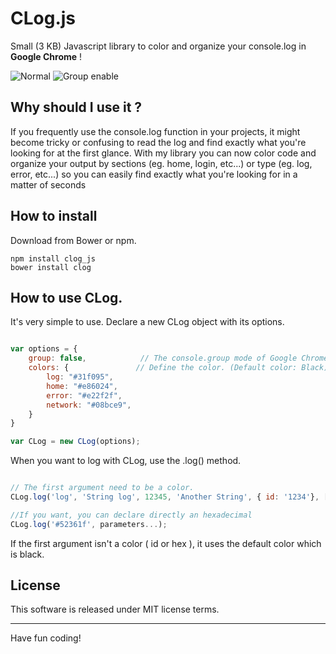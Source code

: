 # CLog.js

Small (3 KB) Javascript library to color and organize your console.log in **Google Chrome** !

![Normal](http://www.civi.christianvarisco.com/download/normalClog.png "Normal")
![Group enable](http://www.civi.christianvarisco.com/download/groupClog.png "Group enable")

## Why should I use it ?

If you frequently use the console.log function in your projects, it might become tricky or confusing to read the log and find exactly what you're looking for at the first glance.
With my library you can now color code and organize your output by sections (eg. home, login, etc...) or type (eg. log, error, etc...) so you can easily find exactly what you're looking for in a matter of seconds

## How to install

Download from Bower or npm.
```
npm install clog_js
bower install clog
```

## How to use CLog.

It's very simple to use. Declare a new CLog object with its options.

```javascript

var options = {
    group: false,            // The console.group mode of Google Chrome is set to false by default
    colors: {               // Define the color. (Default color: Black)
        log: "#31f095",
        home: "#e86024",
        error: "#e22f2f",
        network: "#08bce9",
    }
}

var CLog = new CLog(options);

```

When you want to log with CLog, use the .log() method.

```javascript

// The first argument need to be a color. 
CLog.log('log', 'String log', 12345, 'Another String', { id: '1234'}, ['a','b', 'c'], true, false);

//If you want, you can declare directly an hexadecimal 
CLog.log('#52361f', parameters...);

```

If the first argument isn't a color ( id or hex ), it uses the default color which is black.

## License

This software is released under MIT license terms.

---

Have fun coding!
